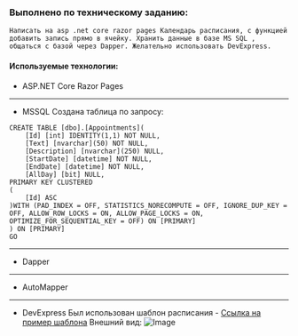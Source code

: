 ### Выполнено по техническому заданию:
`Написать на asp .net core razor pages Календарь расписания, с функцией добавить запись прямо в ячейку. Хранить данные в базе MS SQL , общаться с базой через Dapper. Желательно использовать DevExpress.`

#### Используемые технологии:
- ASP.NЕT Core Razor Pages
---
- MSSQL
Создана таблица по запросу:
```
CREATE TABLE [dbo].[Appointments](
	[Id] [int] IDENTITY(1,1) NOT NULL,
	[Text] [nvarchar](50) NOT NULL,
	[Description] [nvarchar](250) NULL,
	[StartDate] [datetime] NOT NULL,
	[EndDate] [datetime] NOT NULL,
	[AllDay] [bit] NULL,
PRIMARY KEY CLUSTERED 
(
	[Id] ASC
)WITH (PAD_INDEX = OFF, STATISTICS_NORECOMPUTE = OFF, IGNORE_DUP_KEY = OFF, ALLOW_ROW_LOCKS = ON, ALLOW_PAGE_LOCKS = ON, OPTIMIZE_FOR_SEQUENTIAL_KEY = OFF) ON [PRIMARY]
) ON [PRIMARY]
GO
```
---
- Dapper
---
- AutoMapper
---
- DevExpress
Был использован шаблон расписания - [Ссылка на пример шаблона](https://demos.devexpress.com/ASPNetCore/Demo/Scheduler/BasicViews/NetCore/Light/)
Внешний вид:
![Image](https://i.ibb.co/fnYgdTJ/image.png)


